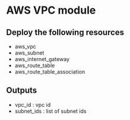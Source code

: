 # AWS VPC module

## Deploy the following resources

* aws_vpc
* aws_subnet
* aws_internet_gateway
* aws_route_table
* aws_route_table_association

## Outputs

* vpc_id : vpc id
* subnet_ids : list of subnet ids
